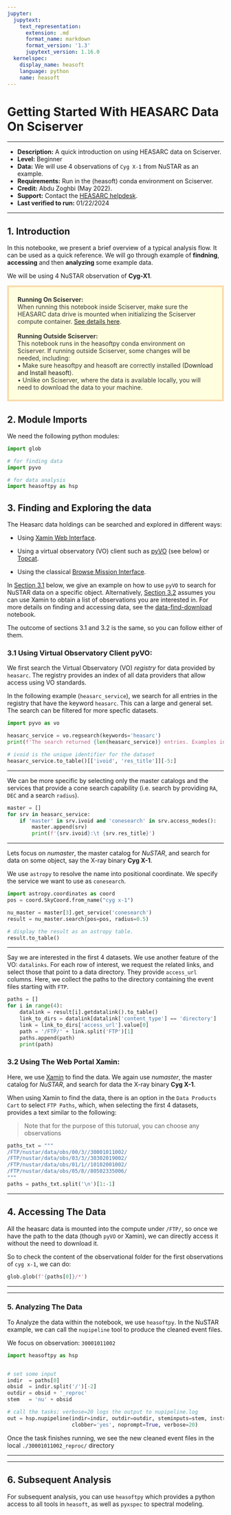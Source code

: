 ```yaml
---
jupyter:
  jupytext:
    text_representation:
      extension: .md
      format_name: markdown
      format_version: '1.3'
      jupytext_version: 1.16.0
  kernelspec:
    display_name: heasoft
    language: python
    name: heasoft
---
```


# Getting Started With HEASARC Data On Sciserver
---
- **Description:** A quick introduction on using HEASARC data on Sciserver.
- **Level:** Beginner
- **Data:** We will use 4 observations of `Cyg X-1` from NuSTAR as an example.
- **Requirements:** Run in the (heasoft) conda environment on Sciserver.
- **Credit:** Abdu Zoghbi (May 2022).
- **Support:** Contact the [HEASARC helpdesk](https://heasarc.gsfc.nasa.gov/cgi-bin/Feedback).
- **Last verified to run:** 01/22/2024

---


## 1. Introduction
In this notebooke, we present a brief overview of a typical analysis flow. It can be used as a quick reference.
We will go through example of **findning**, **accessing** and then **analyzing** some example data.

We will be using 4 NuSTAR observation of **Cyg-X1**.

<div style='color: #333; background: #ffffdf; padding:20px; border: 4px solid #fadbac'>
<b>Running On Sciserver:</b><br>
When running this notebook inside Sciserver, make sure the HEASARC data drive is mounted when initializing the Sciserver compute container. <a href='https://heasarc.gsfc.nasa.gov/docs/sciserver/'>See details here</a>.
<br><br>
<b>Running Outside Sciserver:</b><br>
This notebook runs in the heasoftpy conda environment on Sciserver.
If running outside Sciserver, some changes will be needed, including:<br>
&bull; Make sure heasoftpy and heasoft are correctly installed (<a herf='https://heasarc.gsfc.nasa.gov/docs/software/lheasoft/'>Download and Install heasoft</a>).<br>
&bull; Unlike on Sciserver, where the data is available locally, you will need to download the data to your machine.<br>
</div>


## 2. Module Imports
We need the following python modules:


```python
import glob

# for finding data
import pyvo

# for data analysis
import heasoftpy as hsp
```

## 3. Finding and Exploring the data

The Heasarc data holdings can be searched and explored in different ways:
- Using [Xamin Web Interface](https://heasarc.gsfc.nasa.gov/xamin/xamin.jsp).

- Using a virtual observatory (VO) client such as [pyVO](https://github.com/astropy/pyvo) (see below) or [Topcat](http://www.star.bris.ac.uk/~mbt/topcat/).

- Using the classical [Browse Mission Interface](https://heasarc.gsfc.nasa.gov/cgi-bin/W3Browse/w3browse.pl).

In [Section 3.1](#3.1-pyvo-example) below, we give an example on how to use `pyVO` to search for NuSTAR data on a specific object. Alternatively, [Section 3.2](#3.2-using-xamin) assumes you can use Xamin to obtain a list of observations you are interested in. For more details on finding and accessing data, see the [data-find-download](data_find_download.md) notebook.

The outcome of sections 3.1 and 3.2 is the same, so you can follow either of them.

<!-- #region jp-MarkdownHeadingCollapsed=true -->
### 3.1 Using Virtual Observatory Client pyVO:
<!-- #endregion -->

We first search the Virtual Observatory (VO) *registry* for data provided by `heasarc`. The registry provides an index of all data providers that allow access using VO standards.

In the following example (`heasarc_service`), we search for all entries in the registry that have the keyword `heasarc`. This can a large and general set. The search can be filtered for more specfic datasets.

```python
import pyvo as vo

heasarc_service = vo.regsearch(keywords='heasarc')
print(f'The search returned {len(heasarc_service)} entries. Examples include:\n')

# ivoid is the unique identifier for the dataset
heasarc_service.to_table()[['ivoid', 'res_title']][-5:]
```

---

We can be more specific by selecting only the master catalogs and the services that provide a cone search capability (i.e. search by providing `RA`, `DEC` and a search `radius`).

```python
master = []
for srv in heasarc_service:
    if 'master' in srv.ivoid and 'conesearch' in srv.access_modes():
        master.append(srv)
        print(f'{srv.ivoid}:\t {srv.res_title}')

```

---
Lets focus on *numaster*, the master catalog for *NuSTAR*, and search for data on some object, say the X-ray binary **Cyg X-1**.

We use `astropy` to resolve the name into positional coordinate.
We specify the service we want to use as `conesearch`.

```python
import astropy.coordinates as coord
pos = coord.SkyCoord.from_name("cyg x-1")

nu_master = master[3].get_service('conesearch')
result = nu_master.search(pos=pos, radius=0.5)
```

```python
# display the result as an astropy table.
result.to_table()
```

---
Say we are interested in the first 4 datasets. We use another feature of the VO: `datalinks`. 
For each row of interest, we request the related links, and select those that point to a data directory.
They provide `access_url` columns. Here, we collect the paths to the directory containing the event files starting with `FTP`.

```python
paths = []
for i in range(4):
    datalink = result[i].getdatalink().to_table()
    link_to_dirs = datalink[datalink['content_type'] == 'directory']
    link = link_to_dirs['access_url'].value[0]
    path = '/FTP/' + link.split('FTP')[1]
    paths.append(path)
    print(path)
```

### 3.2 Using The Web Portal Xamin:


Here, we use [Xamin](https://heasarc.gsfc.nasa.gov/xamin) to find the data. We again use *numaster*, the master catalog for *NuSTAR*, and search for data the X-ray binary **Cyg X-1**.

When using Xamin to find the data, there is an option in the `Data Products Cart` to select `FTP Paths`, which, when selecting the first 4 datasets, provides a text similar to the following:

> Note that for the purpose of this tutorual, you can choose any observations

```python
paths_txt = """
/FTP/nustar/data/obs/00/3//30001011002/
/FTP/nustar/data/obs/03/3//30302019002/
/FTP/nustar/data/obs/01/1//10102001002/
/FTP/nustar/data/obs/05/8//80502335006/
"""
paths = paths_txt.split('\n')[1:-1]
```


---
## 4. Accessing The Data
All the heasarc data is mounted into the compute under `/FTP/`, so once we have the path to the data (though `pyVO` or Xamin), we can directly access it without the need to download it.

So to check the content of the observational folder for the first observations of `cyg x-1`, we can do:

```python
glob.glob(f'{paths[0]}/*')
```

---
---
### 5. Analyzing The Data
To Analyze the data within the notebook, we use `heasoftpy`. In the NuSTAR example, we can call the `nupipeline` tool to produce the cleaned event files.

We focus on observation: `30001011002`

```python
import heasoftpy as hsp


# set some input
indir  = paths[0]
obsid  = indir.split('/')[-2] 
outdir = obsid + '_reproc'
stem   = 'nu' + obsid

# call the tasks; verbose=20 logs the output to nupipeline.log
out = hsp.nupipeline(indir=indir, outdir=outdir, steminputs=stem, instrument='FPMA', 
                     clobber='yes', noprompt=True, verbose=20)
```

Once the task finishes running, we see the new cleaned event files in the local `./30001011002_reproc/` directory


---
---
## 6. Subsequent Analysis
For subsequent analysis, you can use `heasoftpy` which provides a python access to all tools in `heasoft`, as well as `pyxspec` to spectral modeling.

```python

```
